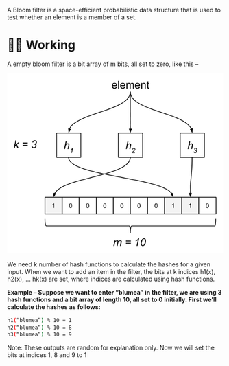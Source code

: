 A Bloom filter is a space-efficient probabilistic data structure that is used to test whether an element is a member of a set.

# 👷🏻 Working

A empty bloom filter is a bit array of m bits, all set to zero, like this –

![Example banner](../assets/bloom_filter.png)

We need k number of hash functions to calculate the hashes for a given input. When we want to add an item in the filter, the bits at k indices h1(x), h2(x), … hk(x) are set, where indices are calculated using hash functions.

**Example – Suppose we want to enter “blumea” in the filter, we are using 3 hash functions and a bit array of length 10, all set to 0 initially. First we’ll calculate the hashes as follows:**

```bash
h1(“blumea”) % 10 = 1
h2(“blumea”) % 10 = 8
h3(“blumea”) % 10 = 9
```

Note: These outputs are random for explanation only.
Now we will set the bits at indices 1, 8 and 9 to 1
